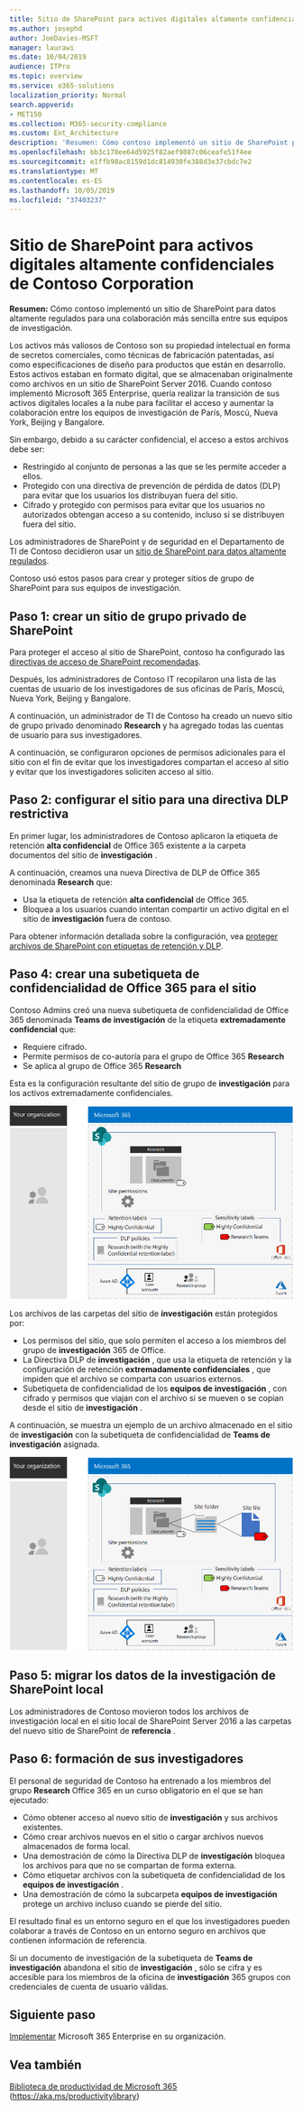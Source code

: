 ```yaml
---
title: Sitio de SharePoint para activos digitales altamente confidenciales de Contoso Corporation
ms.author: josephd
author: JoeDavies-MSFT
manager: laurawi
ms.date: 10/04/2019
audience: ITPro
ms.topic: overview
ms.service: o365-solutions
localization_priority: Normal
search.appverid:
- MET150
ms.collection: M365-security-compliance
ms.custom: Ent_Architecture
description: 'Resumen: Cómo contoso implementó un sitio de SharePoint para datos altamente regulados para una colaboración más sencilla entre sus equipos de investigación.'
ms.openlocfilehash: bb3c178ee64d5925f82aef9887c06ceafe51f4ee
ms.sourcegitcommit: e1ffb98ac8159d1dc814930fe388d3e37cbdc7e2
ms.translationtype: MT
ms.contentlocale: es-ES
ms.lasthandoff: 10/05/2019
ms.locfileid: "37403237"
---
```

# <a name="sharepoint-site-for-highly-confidential-digital-assets-of-the-contoso-corporation"></a>Sitio de SharePoint para activos digitales altamente confidenciales de Contoso Corporation

 **Resumen:** Cómo contoso implementó un sitio de SharePoint para datos altamente regulados para una colaboración más sencilla entre sus equipos de investigación.
  
Los activos más valiosos de Contoso son su propiedad intelectual en forma de secretos comerciales, como técnicas de fabricación patentadas, así como especificaciones de diseño para productos que están en desarrollo. Estos activos estaban en formato digital, que se almacenaban originalmente como archivos en un sitio de SharePoint Server 2016. Cuando contoso implementó Microsoft 365 Enterprise, quería realizar la transición de sus activos digitales locales a la nube para facilitar el acceso y aumentar la colaboración entre los equipos de investigación de París, Moscú, Nueva York, Beijing y Bangalore. 
  
Sin embargo, debido a su carácter confidencial, el acceso a estos archivos debe ser:

- Restringido al conjunto de personas a las que se les permite acceder a ellos. 
- Protegido con una directiva de prevención de pérdida de datos (DLP) para evitar que los usuarios los distribuyan fuera del sitio.
- Cifrado y protegido con permisos para evitar que los usuarios no autorizados obtengan acceso a su contenido, incluso si se distribuyen fuera del sitio.

Los administradores de SharePoint y de seguridad en el Departamento de TI de Contoso decidieron usar un [sitio de SharePoint para datos altamente regulados](teams-sharepoint-online-sites-highly-regulated-data.md).
  
Contoso usó estos pasos para crear y proteger sitios de grupo de SharePoint para sus equipos de investigación.

## <a name="step-1-created-a-private-sharepoint-team-site"></a>Paso 1: crear un sitio de grupo privado de SharePoint

Para proteger el acceso al sitio de SharePoint, contoso ha configurado las [directivas de acceso de SharePoint recomendadas](sharepoint-file-access-policies.md).

Después, los administradores de Contoso IT recopilaron una lista de las cuentas de usuario de los investigadores de sus oficinas de París, Moscú, Nueva York, Beijing y Bangalore. 

A continuación, un administrador de TI de Contoso ha creado un nuevo sitio de grupo privado denominado **Research** y ha agregado todas las cuentas de usuario para sus investigadores.

A continuación, se configuraron opciones de permisos adicionales para el sitio con el fin de evitar que los investigadores compartan el acceso al sitio y evitar que los investigadores soliciten acceso al sitio.

## <a name="step-2-configured-the-site-for-a-restrictive-dlp-policy"></a>Paso 2: configurar el sitio para una directiva DLP restrictiva

En primer lugar, los administradores de Contoso aplicaron la etiqueta de retención **alta confidencial** de Office 365 existente a la carpeta documentos del sitio de **investigación** .

A continuación, creamos una nueva Directiva de DLP de Office 365 denominada **Research** que:

- Usa la etiqueta de retención **alta confidencial** de Office 365. 
- Bloquea a los usuarios cuando intentan compartir un activo digital en el sitio de **investigación** fuera de contoso.

Para obtener información detallada sobre la configuración, vea [proteger archivos de SharePoint con etiquetas de retención y DLP](https://docs.microsoft.com/office365/enterprise/protect-sharepoint-online-files-with-office-365-labels-and-dlp).

## <a name="step-4-created-an-office-365-sensitivity-sublabel-for-the-site"></a>Paso 4: crear una subetiqueta de confidencialidad de Office 365 para el sitio

Contoso Admins creó una nueva subetiqueta de confidencialidad de Office 365 denominada **Teams de investigación** de la etiqueta **extremadamente confidencial** que:

- Requiere cifrado.
- Permite permisos de co-autoría para el grupo de Office 365 **Research**
- Se aplica al grupo de Office 365 **Research**

Esta es la configuración resultante del sitio de grupo de **investigación** para los activos extremadamente confidenciales.

![La configuración resultante del sitio de grupo de investigación para los activos extremadamente confidenciales](./media/contoso-sharepoint-online-site-for-highly-confidential-assets/final-config.png)

Los archivos de las carpetas del sitio de **investigación** están protegidos por:

- Los permisos del sitio, que solo permiten el acceso a los miembros del grupo de **investigación** 365 de Office.
- La Directiva DLP de **investigación** , que usa la etiqueta de retención y la configuración de retención **extremadamente confidenciales** , que impiden que el archivo se comparta con usuarios externos.
- Subetiqueta de confidencialidad de los **equipos de investigación** , con cifrado y permisos que viajan con el archivo si se mueven o se copian desde el sitio de **investigación** .

A continuación, se muestra un ejemplo de un archivo almacenado en el sitio de **investigación** con la subetiqueta de confidencialidad de **Teams de investigación** asignada.

![La configuración resultante del sitio de grupo de investigación para los activos extremadamente confidenciales](./media/contoso-sharepoint-online-site-for-highly-confidential-assets/final-config-example-file.png)


## <a name="step-5-migrated-the-on-premises-sharepoint-research-data"></a>Paso 5: migrar los datos de la investigación de SharePoint local

Los administradores de Contoso movieron todos los archivos de investigación local en el sitio local de SharePoint Server 2016 a las carpetas del nuevo sitio de SharePoint de **referencia** .

## <a name="step-6-trained-their-researchers"></a>Paso 6: formación de sus investigadores

El personal de seguridad de Contoso ha entrenado a los miembros del grupo **Research** Office 365 en un curso obligatorio en el que se han ejecutado:

- Cómo obtener acceso al nuevo sitio de **investigación** y sus archivos existentes.
- Cómo crear archivos nuevos en el sitio o cargar archivos nuevos almacenados de forma local.
- Una demostración de cómo la Directiva DLP de **investigación** bloquea los archivos para que no se compartan de forma externa.
- Cómo etiquetar archivos con la subetiqueta de confidencialidad de los **equipos de investigación** .
- Una demostración de cómo la subcarpeta **equipos de investigación** protege un archivo incluso cuando se pierde del sitio.

El resultado final es un entorno seguro en el que los investigadores pueden colaborar a través de Contoso en un entorno seguro en archivos que contienen información de referencia. 

Si un documento de investigación de la subetiqueta de **Teams de investigación** abandona el sitio de **investigación** , sólo se cifra y es accesible para los miembros de la oficina de **investigación** 365 grupos con credenciales de cuenta de usuario válidas.

## <a name="next-step"></a>Siguiente paso

[Implementar](deploy-microsoft-365-enterprise.md) Microsoft 365 Enterprise en su organización.

## <a name="see-also"></a>Vea también

[Biblioteca de productividad de Microsoft 365](https://aka.ms/productivitylibrary) (https://aka.ms/productivitylibrary)
